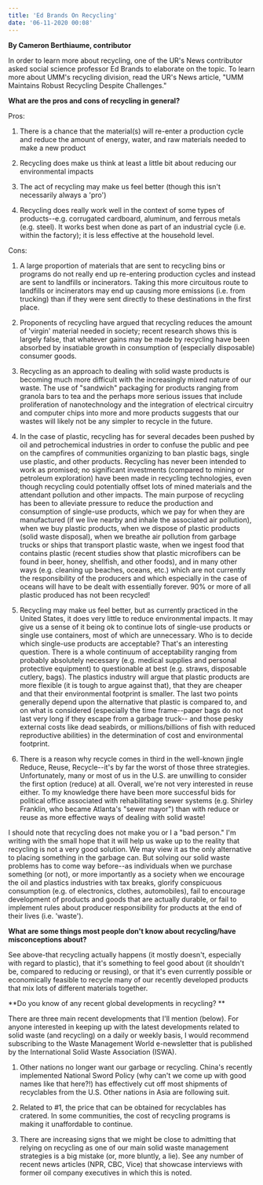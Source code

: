 ```yaml
---
title: 'Ed Brands On Recycling'
date: '06-11-2020 00:08'
---
```


**By Cameron Berthiaume, contributor**

In order to learn more about recycling, one of the UR's News contributor asked social science professor Ed Brands to elaborate on the topic. To learn more about UMM's recycling division, read the UR's News article, "UMM Maintains Robust Recycling Despite Challenges." 

**What are the pros and cons of recycling in general?**

Pros: 

1) There is a chance that the material(s) will re-enter a production cycle and reduce the amount of energy, water, and raw materials needed to make a new product

2) Recycling does make us think at least a little bit about reducing our environmental impacts

3) The act of recycling may make us feel better (though this isn't necessarily always a 'pro')

4) Recycling does really work well in the context of some types of products--e.g. corrugated cardboard, aluminum, and ferrous metals (e.g. steel). It works best when done as part of an industrial cycle (i.e. within the factory); it is less effective at the household level.

Cons: 

1) A large proportion of materials that are sent to recycling bins or programs do not really end up re-entering production cycles and instead are sent to landfills or incinerators.  Taking this more circuitous route to landfills or incinerators may end up causing more emissions (i.e. from trucking) than if they were sent directly to these destinations in the first place.

2) Proponents of recycling have argued that recycling reduces the amount of 'virgin' material needed in society; recent research shows this is largely false, that whatever gains may be made by recycling have been absorbed by insatiable growth in consumption of (especially disposable) consumer goods.

3) Recycling as an approach to dealing with solid waste products is becoming much more difficult with the increasingly mixed nature of our waste. The use of "sandwich" packaging for products ranging from granola bars to tea and the perhaps more serious issues that include proliferation of nanotechnology and the integration of electrical circuitry and computer chips into more and more products suggests that our wastes will likely not be any simpler to recycle in the future.

4) In the case of plastic, recycling has for several decades been pushed by oil and petrochemical industries in order to confuse the public and pee on the campfires of communities organizing to ban plastic bags, single use plastic, and other products.  Recycling has never been intended to work as promised; no significant investments (compared to mining or petroleum exploration) have been made in recycling technologies, even though recycling could potentially offset lots of mined materials and the attendant pollution and other impacts.  The main purpose of recycling has been to alleviate pressure to reduce the production and consumption of single-use products, which we pay for when they are manufactured (if we live nearby and inhale the associated air pollution), when we buy plastic products, when we dispose of plastic products (solid waste disposal), when we breathe air pollution from garbage trucks or ships that transport plastic waste, when we ingest food that contains plastic (recent studies show that plastic microfibers can be found in beer, honey, shellfish, and other foods), and in many other ways (e.g. cleaning up beaches, oceans, etc.) which are not currently the responsibility of the producers and which especially in the case of oceans will have to be dealt with essentially forever.  90% or more of all plastic produced has not been recycled!

5) Recycling may make us feel better, but as currently practiced in the United States, it does very little to reduce environmental impacts.  It may give us a sense of it being ok to continue lots of single-use products or single use containers, most of which are unnecessary.  Who is to decide which single-use products are acceptable? That's an interesting question.  There is a whole continuum of acceptability ranging from probably absolutely necessary (e.g. medical supplies and personal protective equipment) to questionable at best (e.g. straws, disposable cutlery, bags).  The plastics industry will argue that plastic products are more flexible (it is tough to argue against that), that they are cheaper and that their environmental footprint is smaller. The last two points generally depend upon the alternative that plastic is compared to, and on what is considered (especially the time frame--paper bags do not last very long if they escape from a garbage truck-- and those pesky external costs like dead seabirds, or millions/billions of fish with reduced reproductive abilities) in the determination of cost and environmental footprint.

 6) There is a reason why recycle comes in third in the well-known jingle Reduce, Reuse, Recycle--it's by far the worst of those three strategies.  Unfortunately, many or most of us in the U.S. are unwilling to consider the first option (reduce) at all. Overall, we're not very interested in reuse either.  To my knowledge there have been more successful bids for political office associated with rehabilitating sewer systems (e.g. Shirley Franklin, who became Atlanta's "sewer mayor")  than with reduce or reuse as more effective ways of dealing with solid waste!

I should note that recycling does not make you or I a "bad person." I'm writing with the small hope that it will help us wake up to the reality that recycling is not a very good solution.  We may view it as the only alternative to placing something in the garbage can. But solving our solid waste problems has to come way before--as individuals when we purchase something (or not), or more importantly as a society when we encourage the oil and plastics industries with tax breaks, glorify conspicuous consumption (e.g. of electronics, clothes, automobiles), fail to encourage development of products and goods that are actually durable, or fail to implement rules about producer responsibility for products at the end of their lives (i.e. 'waste').

**What are some things most people don't know about recycling/have misconceptions about?**

See above-that recycling actually happens (it mostly doesn't, especially with regard to plastic), that it's something to feel good about (it shouldn't be, compared to reducing or reusing), or that it's even currently possible or economically feasible to recycle many of our recently developed products that mix lots of different materials together.

**Do you know of any recent global developments in recycling? **

There are three main recent developments that I'll mention (below). For anyone interested in keeping up with the latest developments related to solid waste (and recycling) on a daily or weekly basis, I would recommend subscribing to the Waste Management World e-newsletter that is published by the International Solid Waste Association (ISWA).

1) Other nations no longer want our garbage or recycling. China's recently implemented National Sword Policy (why can't we come up with good names like that here?!) has effectively cut off most shipments of recyclables from the U.S.  Other nations in Asia are following suit.

2) Related to #1, the price that can be obtained for recyclables has cratered.  In some communities, the cost of recycling programs is making it unaffordable to continue.

3) There are increasing signs that we might be close to admitting that relying on recycling as one of our main solid waste management strategies is a big mistake (or, more bluntly, a lie).  See any number of recent news articles (NPR, CBC, Vice) that showcase interviews with former oil company executives in which this is noted.